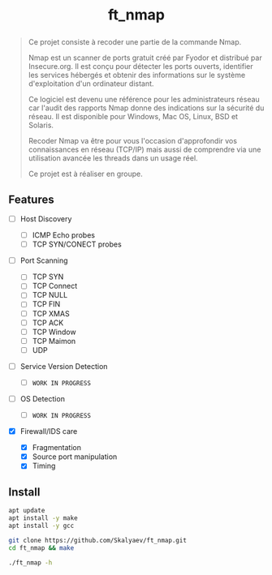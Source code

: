 # <p align="center">ft_nmap</p>

> Ce projet consiste à recoder une partie de la commande Nmap.
>
> Nmap est un scanner de ports gratuit créé par Fyodor et distribué par Insecure.org.
> Il est conçu pour détecter les ports ouverts, identifier les services hébergés
> et obtenir des informations sur le système d'exploitation d'un ordinateur distant.
>
> Ce logiciel est devenu une référence pour les administrateurs réseau
> car l'audit des rapports Nmap donne des indications sur la sécurité du réseau.
> Il est disponible pour Windows, Mac OS, Linux, BSD et Solaris.
>
> Recoder Nmap va être pour vous l'occasion d'approfondir
> vos connaissances en réseau (TCP/IP) mais aussi de comprendre
> via une utilisation avancée les threads dans un usage réel.
>
> Ce projet est à réaliser en groupe.

## Features

- [ ] Host Discovery

  - [ ] ICMP Echo probes
  - [ ] TCP SYN/CONECT probes

- [ ] Port Scanning

  - [ ] TCP SYN
  - [ ] TCP Connect
  - [ ] TCP NULL
  - [ ] TCP FIN
  - [ ] TCP XMAS
  - [ ] TCP ACK
  - [ ] TCP Window
  - [ ] TCP Maimon
  - [ ] UDP

- [ ] Service Version Detection

  - [ ] `WORK IN PROGRESS`

- [ ] OS Detection

  - [ ] `WORK IN PROGRESS`

- [x] Firewall/IDS care

  - [x] Fragmentation
  - [x] Source port manipulation
  - [x] Timing

## Install

```bash
apt update
apt install -y make
apt install -y gcc
```

```bash
git clone https://github.com/Skalyaev/ft_nmap.git
cd ft_nmap && make

./ft_nmap -h
```
